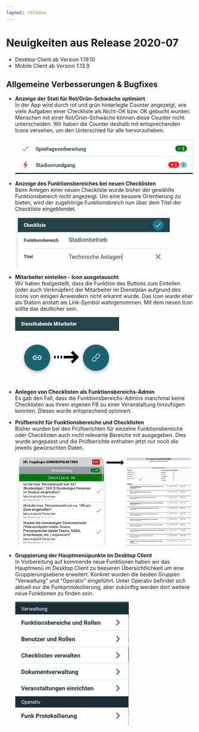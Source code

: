 ```yaml
---
layout: release
---
```


# Neuigkeiten aus Release 2020-07

* Desktop Client ab Version 1.19.10
* Mobile Client ab Version 1.13.9

## Allgemeine Verbesserungen & Bugfixes

- **Anzeige der Stati für Rot/Grün-Schwäche optimiert** <br>
In der App wird durch rot und grün hinterlegte Counter angezeigt, wie viele Aufgaben einer Checkliste als Nicht-OK bzw. OK gebucht wurden. Menschen mit einer Rot/Grün-Schwäche können diese Counter nicht unterscheiden. Wir haben die Counter deshalb mit entsprechenden Icons versehen, um den Unterschied für alle hervorzuheben.

  ![Counter mit Icons](Bilder/counter-mit-icons.png)

- **Anzeige des Funktionsbereiches bei neuen Checklisten** <br>
Beim Anlegen einer neuen Checkliste wurde bisher der gewählte Funktionsbereich nicht angezeigt. Um eine bessere Orientierung zu bieten, wird der zugehörige Funktionsbreich nun über dem Titel der Checkliste eingeblendet.

  ![Checkliste mit Funktionsbereich](Bilder/checkliste-fb-anzeige.png)

- **Mitarbeiter einteilen - Icon ausgetauscht** <br>
Wir haben festgestellt, dass die Funktion des Buttons zum Einteilen (oder auch Verknüpfen) der Mitarbeiter im Dienstplan aufgrund des Icons von einigen Anwendern nicht erkannt wurde. Das Icon wurde eher als Station anstatt als Link-Symbol wahrgenommen. Mit dem neuen Icon sollte das deutlicher sein.

  ![Neues zuordnen Icon](Bilder/zuordnen_icon.png)

- **Anlegen von Checklisten als Funktionsbereichs-Admin** <br>
Es gab den Fall, dass die Funktionsbereichs-Admins manchmal keine Checklisten aus ihrem eigenen FB zu einer Veranstaltung hinzufügen konnten. Dieses wurde entsprechend optimiert.

- **Prüfbericht für Funktionsbereiche und Checklisten** <br>
Bisher wurden bei den Prüfberichten für einzelne Funktionsbereiche oder Checklisten auch nicht relevante Bereiche mit ausgegeben. Dies wurde angepasst und die Prüfberichte enthalten jetzt nur noch die jeweils gewünschten Daten.

  ![Prüfbericht Checkliste](Bilder/pruefbericht_checkliste.png)

- **Gruppierung der Hauptmenüpunkte im Desktop Client** <br>
In Vorbereitung auf kommende neue Funktionen haben wir das Hauptmenü im Desktop Client zu besseren Übersichtlichkeit um eine Gruppierungsebene erweitert. Konkret wurden die beiden Gruppen "Verwaltung" und "Operativ" eingeführt. Unter Operativ befindet sich aktuell nur die Funkprotokollierung, aber zukünftig werden dort weitere neue Funktionen zu finden sein.

  ![Menü Gruppierung](Bilder/menu_gruppen.png)
